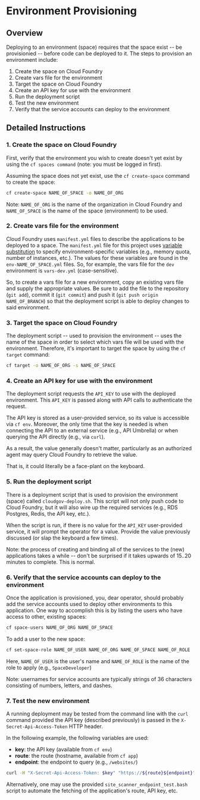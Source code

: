 # Environment Provisioning

## Overview

Deploying to an environment (space) requires that the space exist --
be provisionied -- before code can be deployed to it.  The steps to
provision an environment include:

1. Create the space on Cloud Foundry
1. Create vars file for the environment
1. Target the space on Cloud Foundry
1. Create an API key for use with the environment
1. Run the deployment script
1. Test the new environment
1. Verify that the service accounts can deploy to the environment

## Detailed Instructions

### 1. Create the space on Cloud Foundry

First, verify that the environment you wish to create doesn't yet
exist by using the `cf spaces command`  (note: you must be logged
in first).

Assuming the space does not yet exist, use the `cf create-space`
command to create the space:

```sh
cf create-space NAME_OF_SPACE -o NAME_OF_ORG
```

Note: `NAME_OF_ORG` is the name of the organization in Cloud
Foundry and `NAME_OF_SPACE` is the name of the space (environment)
to be used.

### 2. Create vars file for the environment

Cloud Foundry uses `manifest.yml` files to describe the applications
to be deployed to a space.  The `manifest.yml` file for this project
uses [variable substitution](https://docs.cloudfoundry.org/devguide/deploy-apps/manifest-attributes.html#variable-substitution)
to specify environment-specific variables (e.g., memory quota,
number of instances, etc.).  The values for these variables are found
in the `env-NAME_OF_SPACE.yml` files.  So, for example, the vars
file for the `dev` environment is `vars-dev.yml` (case-sensitive).

So, to create a vars file for a new environment, copy an existing
vars file and supply the appropriate values.  Be sure to add the
file to the repository (`git add`), commit it (`git commit`) and
push it (`git push origin NAME_OF_BRANCH`) so that the deployment
script is able to deploy changes to said environment.

### 3. Target the space on Cloud Foundry

The deployment script -- used to provision the environment -- uses
the name of the space in order to select which vars file will be
used with the environment.  Therefore, it's important to target
the space by using the `cf target` command:

```sh
cf target -o NAME_OF_ORG -s NAME_OF_SPACE
```

### 4. Create an API key for use with the environment

The deployment script requests the `API_KEY` to use with
the deployed environment.  This `API_KEY` is passed along with
API calls to authenticate the request.

The API key is stored as a user-provided service, so its value
is accessible via `cf env`.  Moreover, the only time that the key
is needed is when connecting the API to an external service (e.g.,
API Umbrella) or when querying the API directly (e.g., via `curl`).

As a result, the value generally doesn't matter, particularly as
an authorized agent may query Cloud Foundry to retrieve the value.

That is, it could literally be a face-plant on the keyboard.

### 5. Run the deployment script

There is a deployment script that is used to provision the environment
(space) called `cloudgov-deploy.sh`.  This script will not only
push code to Cloud Foundry, but it will also wire up the required
services (e.g., RDS Postgres, Redis, the API key, etc.).

When the script is run, if there is no value for the `API_KEY`
user-provided service, it will prompt the operator for a value.
Provide the value previously discussed (or slap the keyboard a few
times).

Note: the process of creating and binding all of the services to the
(new) applications takes a while -- don't be surprised if it takes
upwards of 15..20 minutes to complete.  This is normal.

### 6. Verify that the service accounts can deploy to the environment

Once the application is provisioned, you, dear operator, should
probably add the service accounts used to deploy other environments
to this application.  One way to accomplish this is by listing the
users who have access to other, existing spaces:

```sh
cf space-users NAME_OF_ORG NAME_OF_SPACE
```

To add a user to the new space:

```sh
cf set-space-role NAME_OF_USER NAME_OF_ORG NAME_OF_SPACE NAME_OF_ROLE
```

Here, `NAME_OF_USER` is the user's name and `NAME_OF_ROLE` is the
name of the role to apply (e.g., `SpaceDeveloper`)

Note: usernames for service accounts are typically strings of 36
characters consisting of numbers, letters, and dashes.

### 7. Test the new environment

A running deployment may be tested from the command line with the
`curl` command provided the API key (described previously) is
passed in the `X-Secret-Api-Access-Token` HTTP header.

In the following example, the following variables are used:

* **key**: the API key (available from `cf env`)
* **route**: the route (hostname, available from `cf app`)
* **endpoint**: the endpoint to query (e.g., `/websites/`)

```sh
curl -H "X-Secret-Api-Access-Token: $key" "https://${route}${endpoint}"
```

Alternatively, one may use the provided `site_scanner_endpoint_test.bash`
script to automate the fetching of the application's route, API key, etc.
